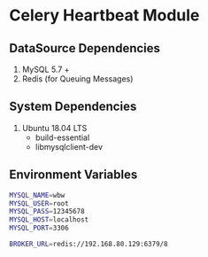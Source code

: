 # Celery Heartbeat Module

## DataSource Dependencies

1. MySQL 5.7 +
2. Redis (for Queuing Messages)

## System Dependencies

1. Ubuntu 18.04 LTS
    * build-essential
    * libmysqlclient-dev
    
## Environment Variables

```bash
MYSQL_NAME=wbw
MYSQL_USER=root
MYSQL_PASS=12345678
MYSQL_HOST=localhost
MYSQL_PORT=3306

BROKER_URL=redis://192.168.80.129:6379/8
```
